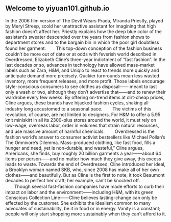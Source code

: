 ## Welcome to yiyuan101.github.io
In the 2006 film version of The Devil Wears Prada, Miranda Priestly, played by Meryl Streep, scold her unattractive assistant for imagining that high fashion doesn’t affect her. Priestly explains how the deep blue color of the assistant’s sweater descended over the years from fashion shows to department stores and to the bargain bin in which the poor girl doubtless found her garment.
　　This top-down conception of the fashion business couldn’t be more out of date or at odds with feverish world described in Overdressed, Elizabeth Cline’s three-year indictment of “fast fashion”. In the last decades or so, advances in technology have allowed mass-market labels such as Zara, H&M, and Uniqlo to react to trends more quickly and anticipate demand more precisely. Quckier turnrounds mean less wasted inventory, more frequent releases, and more profit. Those labels encourage style-conscious consumers to see clothes as disposal—— meant to last only a wash or two, although they don’t advertise that——and to renew their wardrobe every few weeks. By offering on-trend items at dirt-cheap prices, Cline argues, these brands have hijacked fashion cycles, shaking all industry long accustomed to a seasonal pace.
　　The victims of this revolution, of course, are not limited to designers. For H&M to offer a 5.95 knit miniskirt in all its 2300-plus stores around the world, it must rely on low-wage, overseas labor, order in volumes that strain natural resources, and use massive amount of harmful chemicals.
　　Overdressed is the fashion world’s answer to consumer activist bestsellers like Michael Pollan’s The Omnivore’s Dilemma. Mass-produced clothing, like fast food, fills a hunger and need, yet is non-durable, and wasteful,” Cline argues, Americans, she finds, buy roughly 20 billion garments a year——about 64 items per person——and no matter how much they give away, this excess leads to waste.
Towards the end of Overdressed, Cline introduced her ideal, a Brooklyn woman named SKB, who, since 2008 has make all of her own clothes——and beautifully. But as Cline is the first to note, it took Beaumont decades to perfect her craft; her example, can’t be knocked off.
　　Though several fast-fashion companies have made efforts to curb their impact on labor and the environment——including H&M, with its green Conscious Collection Line——Cline believes lasting-change can only be effected by the customer. She exhibits the idealism common to many advocates of sustainability, be it in food or in energy. Vanity is a constant; people will only start shopping more sustainably when they can’t afford to it.
